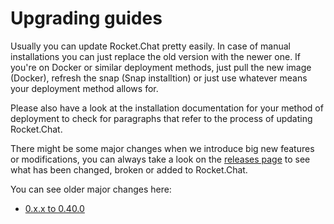 # Upgrading guides

Usually you can update Rocket.Chat pretty easily. In case of manual installations you can just replace the old version with the newer one. If you're on Docker or similar deployment methods, just pull the new image (Docker), refresh the snap (Snap installtion) or just use whatever means your deployment method allows for.

Please also have a look at the installation documentation for your method of deployment to check for paragraphs that refer to the process of updating Rocket.Chat.

There might be some major changes when we introduce big new features or modifications,
you can always take a look on the [releases page](https://github.com/RocketChat/Rocket.Chat/releases)
to see what has been changed, broken or added to Rocket.Chat.

You can see older major changes here:

- [0.x.x to 0.40.0](from-0-x-x-to-0-40-0/)
